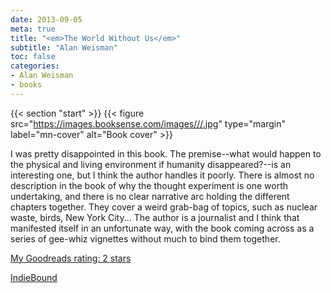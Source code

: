 ```yaml
---
date: 2013-09-05
meta: true
title: "<em>The World Without Us</em>"
subtitle: "Alan Weisman"
toc: false
categories:
- Alan Weisman
- books
---
```


{{< section "start" >}}
{{< figure src="https://images.booksense.com/images///.jpg" type="margin" label="mn-cover" alt="Book cover" >}}

I was pretty disappointed in this book. The premise--what would happen to the physical and living environment if humanity disappeared?--is an interesting one, but I think the author handles it poorly. There is almost no description in the book of why the thought experiment is one worth undertaking, and there is no clear narrative arc holding the different chapters together. They cover a weird grab-bag of topics, such as nuclear waste, birds, New York City... The author is a journalist and I think that manifested itself in an unfortunate way, with the book coming across as a series of gee-whiz vignettes without much to bind them together.

[My Goodreads rating: 2 stars](https://www.goodreads.com/review/show/686258982)  

[IndieBound](https://www.indiebound.org/book/)
